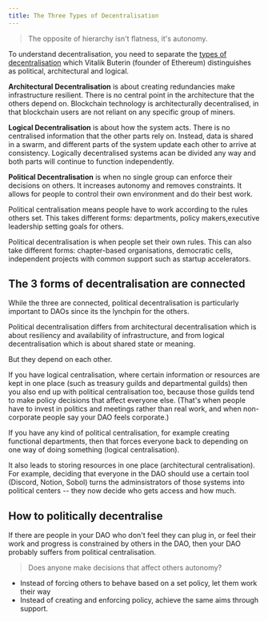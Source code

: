 ```yaml
---
title: The Three Types of Decentralisation
---
```


> The opposite of hierarchy isn't flatness, it's autonomy.

To understand decentralisation, you need to separate the [types of decentralisation](https://medium.com/@VitalikButerin/the-meaning-of-decentralization-a0c92b76a274) which Vitalik Buterin (founder of Ethereum)  distinguishes as political, architectural and logical.


**Architectural Decentralisation** is about creating redundancies make infrastructure resilient. There is no central point in the architecture that the others depend on.  Blockchain technology is architecturally decentralised, in that blockchain users are not reliant on any specific group of miners.

**Logical Decentralisation** is about how the system acts.  There is no centralised information that the other parts rely on. Instead, data is shared in a swarm, and different parts of the system update each other to arrive at consistency. Logically decentralised systems acan be divided any way and both parts will continue to function independently.

**Political Decentralisation** is when no single group can enforce their decisions on others. It increases autonomy and removes constraints.  It allows for people to control their own environment and do their best work.

Political centralisation means people have to work according to the rules others set. This takes different forms: departments, policy makers,executive leadership setting goals for others.

Political decentralisation is when people set their own rules. This can also take different forms: chapter-based organisations, democratic cells, independent projects with common support such as startup accelerators.

## The 3 forms of decentralisation are connected 

While the three are connected, political decentralisation is particularly important to DAOs since its the lynchpin for the others.

Political decentralisation differs from architectural decentralisation which is about resiliency and availability of infrastructure, and from logical decentralisation which is about shared state or meaning.

But they depend on each other.

If you have logical centralisation, where certain information or resources are kept in one place (such as treasury guilds and departmental guilds) then you also end up with political centralisation too, because those guilds tend to make policy decisions that affect everyone else. (That's when people have to invest in politics and meetings rather than real work, and when non-corporate people say your DAO feels corporate.)

If you have any kind of political centralisation, for example creating functional departments, then that forces everyone back to depending on one way of doing something (logical centralisation). 

It also leads to storing resources in one place (architectural centralisation). For example, deciding that everyone in the DAO should use a certain tool (Discord, Notion, Sobol) turns the adminsistrators of those systems into political centers -- they now decide who gets access and how much.

## How to politically decentralise
If there are people in your DAO who don't feel they can plug in, or feel their work and progress is constrained by others in the DAO, then your DAO probably suffers from political centralisation.

> Does anyone make decisions that affect others autonomy?

- Instead of forcing others to behave based on a set policy, let them work their way
- Instead of creating and enforcing policy, achieve the same aims through support. 
